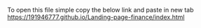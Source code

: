 To open this file simple copy the below link and paste in new tab 
https://191946777.github.io/Landing-page-finance/index.html
